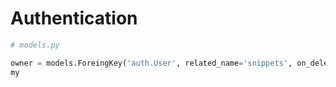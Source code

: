 # Authentication

```python
# models.py

owner = models.ForeingKey('auth.User', related_name='snippets', on_delete=models.CASCADE)
my

```